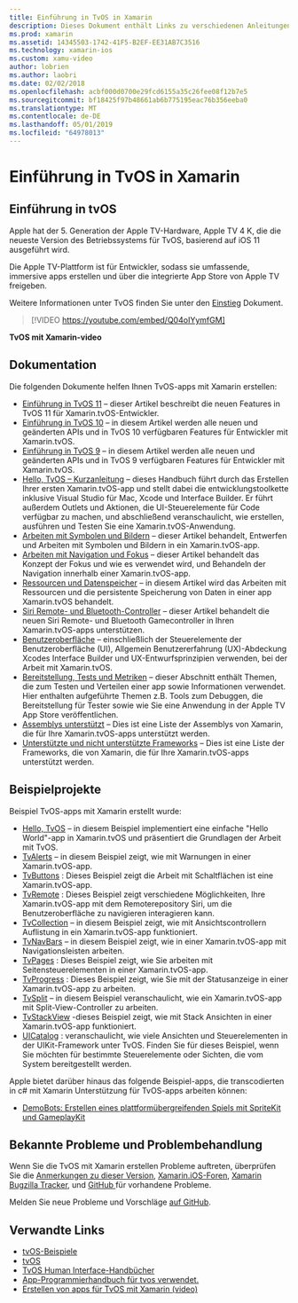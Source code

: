 ```yaml
---
title: Einführung in TvOS in Xamarin
description: Dieses Dokument enthält Links zu verschiedenen Anleitungen und Beispiele, die veranschaulichen, wie Sie die TvOS-apps mit Xamarin erstellen. Die Handbücher werden verschiedene Funktionen wie z. B. die Entwicklung der Benutzeroberfläche, datenspeicherung, Symbole und mehr erläutert.
ms.prod: xamarin
ms.assetid: 14345503-1742-41F5-B2EF-EE31AB7C3516
ms.technology: xamarin-ios
ms.custom: xamu-video
author: lobrien
ms.author: laobri
ms.date: 02/02/2018
ms.openlocfilehash: acbf000d0700e29fcd6155a35c26fee08f12b7e5
ms.sourcegitcommit: bf18425f97b48661ab6b775195eac76b356eeba0
ms.translationtype: MT
ms.contentlocale: de-DE
ms.lasthandoff: 05/01/2019
ms.locfileid: "64978013"
---
```

# <a name="introduction-to-tvos-in-xamarin"></a>Einführung in TvOS in Xamarin

## <a name="introducing-tvos"></a>Einführung in tvOS

Apple hat der 5. Generation der Apple TV-Hardware, Apple TV 4 K, die die neueste Version des Betriebssystems für TvOS, basierend auf iOS 11 ausgeführt wird.

Die Apple TV-Plattform ist für Entwickler, sodass sie umfassende, immersive apps erstellen und über die integrierte App Store von Apple TV freigeben.

Weitere Informationen unter TvOS finden Sie unter den [Einstieg](~/ios/tvos/get-started/index.md) Dokument.

> [!VIDEO https://youtube.com/embed/Q04oIYymfGM]

**TvOS mit Xamarin-video**

## <a name="documentation"></a>Dokumentation

Die folgenden Dokumente helfen Ihnen TvOS-apps mit Xamarin erstellen:

- [Einführung in TvOS 11](~/ios/tvos/platform/introduction-to-tvos11.md) – dieser Artikel beschreibt die neuen Features in TvOS 11 für Xamarin.tvOS-Entwickler.
- [Einführung in TvOS 10](~/ios/tvos/platform/introduction-to-tvos10/index.md) – in diesem Artikel werden alle neuen und geänderten APIs und in TvOS 10 verfügbaren Features für Entwickler mit Xamarin.tvOS.
- [Einführung in TvOS 9](~/ios/tvos/platform/tvos9.md) – in diesem Artikel werden alle neuen und geänderten APIs und in TvOS 9 verfügbaren Features für Entwickler mit Xamarin.tvOS. 
- [Hello, TvOS – Kurzanleitung](~/ios/tvos/get-started/hello-tvos.md) – dieses Handbuch führt durch das Erstellen Ihrer ersten Xamarin.tvOS-app und stellt dabei die entwicklungstoolkette inklusive Visual Studio für Mac, Xcode und Interface Builder. Er führt außerdem Outlets und Aktionen, die UI-Steuerelemente für Code verfügbar zu machen, und abschließend veranschaulicht, wie erstellen, ausführen und Testen Sie eine Xamarin.tvOS-Anwendung.
- [Arbeiten mit Symbolen und Bildern](~/ios/tvos/app-fundamentals/icons-images.md) – dieser Artikel behandelt, Entwerfen und Arbeiten mit Symbolen und Bildern in ein Xamarin.tvOS-app.
- [Arbeiten mit Navigation und Fokus](~/ios/tvos/app-fundamentals/navigation-focus.md) – dieser Artikel behandelt das Konzept der Fokus und wie es verwendet wird, und Behandeln der Navigation innerhalb einer Xamarin.tvOS-app.
- [Ressourcen und Datenspeicher](~/ios/tvos/app-fundamentals/resources-data-storage.md) – in diesem Artikel wird das Arbeiten mit Ressourcen und die persistente Speicherung von Daten in einer app Xamarin.tvOS behandelt.
- [Siri Remote- und Bluetooth-Controller](~/ios/tvos/platform/remote-bluetooth.md) – dieser Artikel behandelt die neuen Siri Remote- und Bluetooth Gamecontroller in Ihren Xamarin.tvOS-apps unterstützen.
- [Benutzeroberfläche](~/ios/tvos/user-interface/index.md) – einschließlich der Steuerelemente der Benutzeroberfläche (UI), Allgemein Benutzererfahrung (UX)-Abdeckung Xcodes Interface Builder und UX-Entwurfsprinzipien verwenden, bei der Arbeit mit Xamarin.tvOS.
- [Bereitstellung, Tests und Metriken](~/ios/tvos/deploy-test/index.md) – dieser Abschnitt enthält Themen, die zum Testen und Verteilen einer app sowie Informationen verwendet. Hier enthalten aufgeführte Themen z.B. Tools zum Debuggen, die Bereitstellung für Tester sowie wie Sie eine Anwendung in der Apple TV App Store veröffentlichen.
- [Assemblys unterstützt](~/ios/tvos/internals/assemblies.md) – Dies ist eine Liste der Assemblys von Xamarin, die für Ihre Xamarin.tvOS-apps unterstützt werden.
- [Unterstützte und nicht unterstützte Frameworks](~/ios/tvos/internals/frameworks.md) – Dies ist eine Liste der Frameworks, die von Xamarin, die für Ihre Xamarin.tvOS-apps unterstützt werden.

## <a name="sample-projects"></a>Beispielprojekte

Beispiel TvOS-apps mit Xamarin erstellt wurde:

- [Hello, TvOS](https://developer.xamarin.com/samples/monotouch/tvos/Hello-tvOS/) – in diesem Beispiel implementiert eine einfache "Hello World"-app in Xamarin.tvOS und präsentiert die Grundlagen der Arbeit mit TvOS.
- [TvAlerts](https://developer.xamarin.com/samples/monotouch/tvos/tvAlerts/) – in diesem Beispiel zeigt, wie mit Warnungen in einer Xamarin.tvOS-app.
- [TvButtons](https://developer.xamarin.com/samples/monotouch/tvos/tvButtons/) : Dieses Beispiel zeigt die Arbeit mit Schaltflächen ist eine Xamarin.tvOS-app.
- [TvRemote](https://developer.xamarin.com/samples/monotouch/tvos/tvRemote/) : Dieses Beispiel zeigt verschiedene Möglichkeiten, Ihre Xamarin.tvOS-app mit dem Remoterepository Siri, um die Benutzeroberfläche zu navigieren interagieren kann.
- [TvCollection](https://developer.xamarin.com/samples/monotouch/tvos/tvCollection/) – in diesem Beispiel zeigt, wie mit Ansichtscontrollern Auflistung in ein Xamarin.tvOS-app funktioniert.
- [TvNavBars](https://developer.xamarin.com/samples/monotouch/tvos/tvNavBars/) – in diesem Beispiel zeigt, wie in einer Xamarin.tvOS-app mit Navigationsleisten arbeiten.
- [TvPages](https://developer.xamarin.com/samples/monotouch/tvos/tvPages/) : Dieses Beispiel zeigt, wie Sie arbeiten mit Seitensteuerelementen in einer Xamarin.tvOS-app.
- [TvProgress](https://developer.xamarin.com/samples/monotouch/tvos/tvProgress/) : Dieses Beispiel zeigt, wie Sie mit der Statusanzeige in einer Xamarin.tvOS-app zu arbeiten.
- [TvSplit](https://developer.xamarin.com/samples/monotouch/tvos/tvSplit/) – in diesem Beispiel veranschaulicht, wie ein Xamarin.tvOS-app mit Split-View-Controller zu arbeiten.
- [TvStackView](https://developer.xamarin.com/samples/monotouch/tvos/tvStackView/) -dieses Beispiel zeigt, wie mit Stack Ansichten in einer Xamarin.tvOS-app funktioniert.
- [UICatalog](https://developer.xamarin.com/samples/monotouch/tvos/UICatalog/) : veranschaulicht, wie viele Ansichten und Steuerelementen in der UIKit-Framework unter TvOS. Finden Sie für dieses Beispiel, wenn Sie möchten für bestimmte Steuerelemente oder Sichten, die vom System bereitgestellt werden.

Apple bietet darüber hinaus das folgende Beispiel-apps, die transcodierten in c# mit Xamarin Unterstützung für TvOS-apps arbeiten können:

- [DemoBots: Erstellen eines plattformübergreifenden Spiels mit SpriteKit und GameplayKit](https://developer.apple.com/library/prerelease/tvos/samplecode/DemoBots/)

## <a name="known-issues-and-troubleshooting"></a>Bekannte Probleme und Problembehandlung

Wenn Sie die TvOS mit Xamarin erstellen Probleme auftreten, überprüfen Sie die [Anmerkungen zu dieser Version](https://docs.microsoft.com/xamarin/ios/release-notes/), [Xamarin.iOS-Foren](https://forums.xamarin.com/categories/ios), [Xamarin Bugzilla Tracker](https://bugzilla.xamarin.com/query.cgi?product=iOS), und [GitHub ](https://github.com/xamarin/xamarin-macios/issues) für vorhandene Probleme.

Melden Sie neue Probleme und Vorschläge [auf GitHub](https://github.com/xamarin/xamarin-macios/issues).


## <a name="related-links"></a>Verwandte Links

- [tvOS-Beispiele](https://developer.xamarin.com/samples/tvos/all/)
- [tvOS](https://developer.apple.com/tvos/)
- [TvOS Human Interface-Handbücher](https://developer.apple.com/tvos/human-interface-guidelines/)
- [App-Programmierhandbuch für tvos verwendet.](https://developer.apple.com/library/prerelease/tvos/documentation/General/Conceptual/AppleTV_PG/)
- [Erstellen von apps für TvOS mit Xamarin (video)](https://university.xamarin.com/lightninglectures/tvos-with-xamarin)
